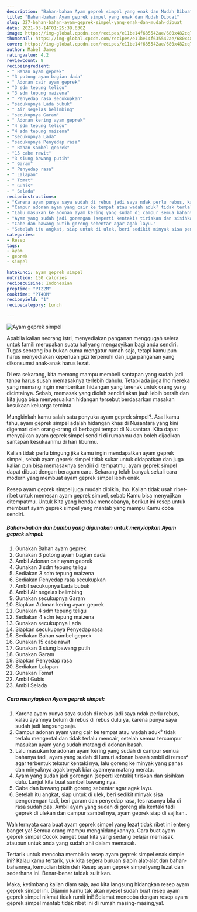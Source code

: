 ```yaml
---
description: "Bahan-bahan Ayam geprek simpel yang enak dan Mudah Dibuat"
title: "Bahan-bahan Ayam geprek simpel yang enak dan Mudah Dibuat"
slug: 327-bahan-bahan-ayam-geprek-simpel-yang-enak-dan-mudah-dibuat
date: 2021-03-14T01:25:38.630Z
image: https://img-global.cpcdn.com/recipes/e11be14f635542ae/680x482cq70/ayam-geprek-simpel-foto-resep-utama.jpg
thumbnail: https://img-global.cpcdn.com/recipes/e11be14f635542ae/680x482cq70/ayam-geprek-simpel-foto-resep-utama.jpg
cover: https://img-global.cpcdn.com/recipes/e11be14f635542ae/680x482cq70/ayam-geprek-simpel-foto-resep-utama.jpg
author: Mabel James
ratingvalue: 4.2
reviewcount: 8
recipeingredient:
- " Bahan ayam geprek"
- "3 potong ayam bagian dada"
- " Adonan cair ayam geprek"
- "3 sdm tepung teligu"
- "3 sdm tepung maizena"
- " Penyedap rasa secukupkan"
- "secukupnya Lada bubuk"
- " Air segelas belimbing"
- "secukupnya Garam"
- " Adonan kering ayam geprek"
- "4 sdm tepung teligu"
- "4 sdm tepung maizena"
- "secukupnya Lada"
- "secukupnya Penyedap rasa"
- " Bahan sambel geprek"
- "15 cabe rawit"
- "3 siung bawang putih"
- " Garam"
- " Penyedap rasa"
- " Lalapan"
- " Tomat"
- " Gubis"
- " Selada"
recipeinstructions:
- "Karena ayam punya saya sudah di rebus jadi saya ndak perlu rebus, kalau ayamnya belum di rebus di rebus dulu ya, karena punya saya sudah jadi langsung saja."
- "Campur adonan ayam yang cair ke tempat atau wadah aduk² tidak terlalu mengental dan tidak terlalu mencair, setelah semua tercampur masukan ayam yang sudah matang di adonan basah."
- "Lalu masukan ke adonan ayam kering yang sudah di campur semua bahanya tadi, ayam yang sudah di lumuri adonan basah smbil di remes² agar terbentuk tekstur kentaki nya, lalu goreng ke minyak yang panas dan minyaknya agak bnyak biar ayamnya matang merata."
- "Ayam yang sudah jadi gorengan (seperti kentaki) tiriskan dan sisihkan dulu. Lanjut kita buat sambel bawang nya."
- "Cabe dan bawang putih goreng sebentar agar agak layu."
- "Setelah itu angkat, siap untuk di ulek, beri sedikit minyak sisa pengorengan tadi, beri garam dan penyedap rasa, tes rasanya bila di rasa sudah pas. Ambil ayam yang sudah di goreng ala kentaki tadi geprek di ulekan dan campur sambel nya, ayam geprek siap di sajikan.."
categories:
- Resep
tags:
- ayam
- geprek
- simpel

katakunci: ayam geprek simpel 
nutrition: 150 calories
recipecuisine: Indonesian
preptime: "PT22M"
cooktime: "PT40M"
recipeyield: "1"
recipecategory: Lunch

---
```



![Ayam geprek simpel](https://img-global.cpcdn.com/recipes/e11be14f635542ae/680x482cq70/ayam-geprek-simpel-foto-resep-utama.jpg)

Apabila kalian seorang istri, menyediakan panganan menggugah selera untuk famili merupakan suatu hal yang mengasyikan bagi anda sendiri. Tugas seorang ibu bukan cuma mengatur rumah saja, tetapi kamu pun harus menyediakan keperluan gizi terpenuhi dan juga panganan yang dikonsumsi anak-anak harus lezat.

Di era  sekarang, kita memang mampu membeli santapan yang sudah jadi tanpa harus susah memasaknya terlebih dahulu. Tetapi ada juga lho mereka yang memang ingin memberikan hidangan yang terenak untuk orang yang dicintainya. Sebab, memasak yang diolah sendiri akan jauh lebih bersih dan kita juga bisa menyesuaikan hidangan tersebut berdasarkan masakan kesukaan keluarga tercinta. 



Mungkinkah kamu salah satu penyuka ayam geprek simpel?. Asal kamu tahu, ayam geprek simpel adalah hidangan khas di Nusantara yang kini digemari oleh orang-orang di berbagai tempat di Nusantara. Kita dapat menyajikan ayam geprek simpel sendiri di rumahmu dan boleh dijadikan santapan kesukaanmu di hari liburmu.

Kalian tidak perlu bingung jika kamu ingin mendapatkan ayam geprek simpel, sebab ayam geprek simpel tidak sukar untuk didapatkan dan juga kalian pun bisa memasaknya sendiri di tempatmu. ayam geprek simpel dapat dibuat dengan beragam cara. Sekarang telah banyak sekali cara modern yang membuat ayam geprek simpel lebih enak.

Resep ayam geprek simpel juga mudah dibikin, lho. Kalian tidak usah ribet-ribet untuk memesan ayam geprek simpel, sebab Kamu bisa menyajikan ditempatmu. Untuk Kita yang hendak mencobanya, berikut ini resep untuk membuat ayam geprek simpel yang mantab yang mampu Kamu coba sendiri.

<!--inarticleads1-->

##### Bahan-bahan dan bumbu yang digunakan untuk menyiapkan Ayam geprek simpel:

1. Gunakan  Bahan ayam geprek
1. Gunakan 3 potong ayam bagian dada
1. Ambil  Adonan cair ayam geprek
1. Gunakan 3 sdm tepung teligu
1. Sediakan 3 sdm tepung maizena
1. Sediakan  Penyedap rasa secukupkan
1. Ambil secukupnya Lada bubuk
1. Ambil  Air segelas belimbing
1. Gunakan secukupnya Garam
1. Siapkan  Adonan kering ayam geprek
1. Gunakan 4 sdm tepung teligu
1. Sediakan 4 sdm tepung maizena
1. Gunakan secukupnya Lada
1. Siapkan secukupnya Penyedap rasa
1. Sediakan  Bahan sambel geprek
1. Gunakan 15 cabe rawit
1. Gunakan 3 siung bawang putih
1. Gunakan  Garam
1. Siapkan  Penyedap rasa
1. Sediakan  Lalapan
1. Gunakan  Tomat
1. Ambil  Gubis
1. Ambil  Selada




<!--inarticleads2-->

##### Cara menyiapkan Ayam geprek simpel:

1. Karena ayam punya saya sudah di rebus jadi saya ndak perlu rebus, kalau ayamnya belum di rebus di rebus dulu ya, karena punya saya sudah jadi langsung saja.
1. Campur adonan ayam yang cair ke tempat atau wadah aduk² tidak terlalu mengental dan tidak terlalu mencair, setelah semua tercampur masukan ayam yang sudah matang di adonan basah.
1. Lalu masukan ke adonan ayam kering yang sudah di campur semua bahanya tadi, ayam yang sudah di lumuri adonan basah smbil di remes² agar terbentuk tekstur kentaki nya, lalu goreng ke minyak yang panas dan minyaknya agak bnyak biar ayamnya matang merata.
1. Ayam yang sudah jadi gorengan (seperti kentaki) tiriskan dan sisihkan dulu. Lanjut kita buat sambel bawang nya.
1. Cabe dan bawang putih goreng sebentar agar agak layu.
1. Setelah itu angkat, siap untuk di ulek, beri sedikit minyak sisa pengorengan tadi, beri garam dan penyedap rasa, tes rasanya bila di rasa sudah pas. Ambil ayam yang sudah di goreng ala kentaki tadi geprek di ulekan dan campur sambel nya, ayam geprek siap di sajikan..




Wah ternyata cara buat ayam geprek simpel yang lezat tidak ribet ini enteng banget ya! Semua orang mampu menghidangkannya. Cara buat ayam geprek simpel Cocok banget buat kita yang sedang belajar memasak ataupun untuk anda yang sudah ahli dalam memasak.

Tertarik untuk mencoba membikin resep ayam geprek simpel enak simple ini? Kalau kamu tertarik, yuk kita segera buruan siapin alat-alat dan bahan-bahannya, kemudian bikin deh Resep ayam geprek simpel yang lezat dan sederhana ini. Benar-benar taidak sulit kan. 

Maka, ketimbang kalian diam saja, ayo kita langsung hidangkan resep ayam geprek simpel ini. Dijamin kamu tak akan nyesel sudah buat resep ayam geprek simpel nikmat tidak rumit ini! Selamat mencoba dengan resep ayam geprek simpel mantab tidak ribet ini di rumah masing-masing,ya!.

